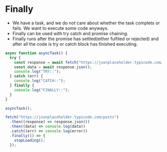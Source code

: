 # Finally

- We have a task, and we do not care about whether the task complets or fails. We want to execute some code anyways.
- Finally can be used with try catch and promise chaining.
- Finally runs after the promise has settled(either fulfiled or rejected) and after all the code is try or catch block has finished executing.

``` javascript
async function asyncTask() {
  try {
    const response = await fetch("https://jsonplaceholder.typicode.com/posts");
    const data = await response.json();
    console.log("TRY::");
  } catch (err) {
    console.log("CATCH::");
  } finally {
    console.log("FINALLY::");
  }
}

asyncTask();
```

``` javascript
fetch("https://jsonplaceholder.typicode.com/posts")
  .then((response) => response.json())
  .then((data) => console.log(data))
  .catch((err) => console.log(error))
  .finally(() => {
    stopLoading();
  });

```

